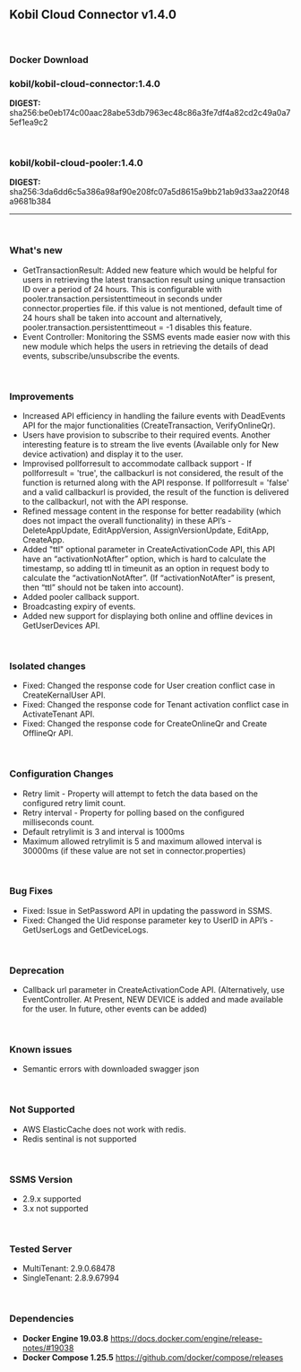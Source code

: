 ## Kobil Cloud Connector v1.4.0

<br/>

### **Docker Download**


### kobil/kobil-cloud-connector:1.4.0
**DIGEST:** sha256:be0eb174c00aac28abe53db7963ec48c86a3fe7df4a82cd2c49a0a75ef1ea9c2

<br/>

### kobil/kobil-cloud-pooler:1.4.0
**DIGEST:** sha256:3da6dd6c5a386a98af90e208fc07a5d8615a9bb21ab9d33aa220f48a9681b384

------------------------------------
<br/>

### What's new
* GetTransactionResult: Added new feature which would be helpful for users in retrieving the latest transaction result using unique transaction ID over a period of 24 hours. This is configurable with pooler.transaction.persistenttimeout in seconds under connector.properties file. if this value is not mentioned, default time of 24 hours shall be taken into account and  alternatively, pooler.transaction.persistenttimeout = -1 disables this feature.
* Event Controller: Monitoring the SSMS events made easier now with this new module which helps the users in retrieving the details of dead events, subscribe/unsubscribe the events.

<br/>

### Improvements
* Increased API efficiency in handling the failure events with DeadEvents API for the major functionalities (CreateTransaction, VerifyOnlineQr).
* Users have provision to subscribe to their required events. Another interesting feature is to stream the live events (Available only for New device activation)  and display it to the user.
* Improvised pollforresult to accommodate callback support - If pollforresult = 'true', the callbackurl is not considered, the result of the function is returned along with the API response. If pollforresult = 'false' and a valid callbackurl is provided, the result of the function is delivered to the callbackurl, not with the API response.
* Refined message content in the response for better readability (which does not impact the overall functionality) in these API’s - DeleteAppUpdate, EditAppVersion, AssignVersionUpdate, EditApp, CreateApp.
* Added "ttl" optional parameter in CreateActivationCode API, this  API have an “activationNotAfter” option, which is hard to calculate the timestamp, so adding ttl in timeunit as an option in request body to calculate the “activationNotAfter”. (If “activationNotAfter” is present, then “ttl” should not be taken into account).
* Added pooler callback support.
* Broadcasting expiry of events.
* Added new support for displaying both online and offline devices in GetUserDevices API.

<br/>

### Isolated changes
* Fixed: Changed the response code for User creation conflict case in CreateKernalUser API.
* Fixed: Changed the response code for Tenant activation conflict case in ActivateTenant API.
* Fixed: Changed the response code for CreateOnlineQr and Create OfflineQr API.

<br/>

### Configuration  Changes 
* Retry limit - Property will attempt to fetch the data based on the configured retry limit count.
* Retry interval - Property for polling based on the configured milliseconds count.
* Default retrylimit is 3 and interval is 1000ms
* Maximum allowed retrylimit is 5  and maximum allowed interval is 30000ms (if these value are not set in connector.properties)

<br/>

### Bug Fixes
* Fixed: Issue in SetPassword API in updating the password in SSMS.
* Fixed: Changed the Uid response parameter key to UserID  in API’s - GetUserLogs and GetDeviceLogs.

<br/>

### Deprecation
* Callback url parameter in CreateActivationCode API. (Alternatively, use EventController. At Present, NEW DEVICE is added and made available for the user. In future, other events can be added)

<br/>

### Known issues
* Semantic errors with downloaded swagger json

<br/>

### Not Supported
* AWS ElasticCache does not work with redis.
* Redis sentinal is not supported

<br/>

### SSMS Version
* 2.9.x supported
* 3.x not supported

<br/>

### Tested Server
* MultiTenant: 2.9.0.68478
* SingleTenant: 2.8.9.67994

<br/>

### Dependencies
* **Docker Engine 19.03.8**
https://docs.docker.com/engine/release-notes/#19038
* **Docker Compose 1.25.5**
https://github.com/docker/compose/releases
